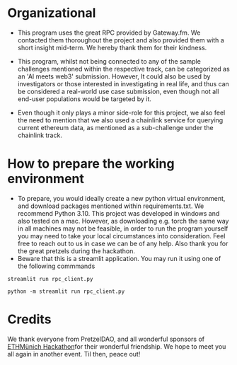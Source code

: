 # Organizational
* This program uses the great RPC provided by Gateway.fm. We contacted them thoroughout the project and also provided them with a short insight mid-term. We hereby thank them for their kindness.

* This program, whilst not being connected to any of the sample challenges mentioned within the respective track, can be categorized as an 'AI meets web3' submission. However, It could also be used by investigators or those interested in investigating in real life, and thus can be considered a real-world use case submission, even though not all end-user populations would be targeted by it.

* Even though it only plays a minor side-role for this project, we also feel the need to mention that we also used a chainlink service for querying current ethereum data, as mentioned as a sub-challenge under the chainlink track. 

# How to prepare the working environment
* To prepare, you would ideally create a new python virtual environment, and download packages mentioned within requirements.txt. We recommend Python 3.10. This project was developed in windows and also tested on a mac. However, as downloading e.g. torch the same way in all machines may not be feasible, in order to run the program yourself you may need to take your local circumstances into consideration. Feel free to reach out to us in case we can be of any help. Also thank you for the great pretzels during the hackathon.
* Beware that this is a streamlit application. You may run it using one of the following commmands

```
streamlit run rpc_client.py
```


```
python -m streamlit run rpc_client.py
```
# Credits
We thank everyone from PretzelDAO, and all wonderful sponsors of [ETHMünich Hackathon](https://ethmunich.notion.site/ethmunich/ETHMunich-Hacker-Manual-eac4bd4b47354f48b769ca7284e5ad34)for their wonderful friendship. We hope to meet you all again in another event. Til then, peace out!
